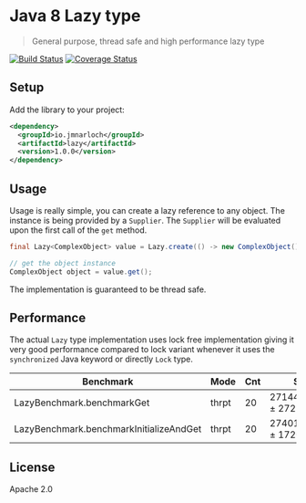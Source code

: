 # Java 8 Lazy type

> General purpose, thread safe and high performance lazy type

[![Build Status](https://travis-ci.org/jmnarloch/lazy.svg?branch=master)](https://travis-ci.org/jmnarloch/lazy)
[![Coverage Status](https://coveralls.io/repos/jmnarloch/lazy/badge.svg?branch=master&service=github)](https://coveralls.io/github/jmnarloch/lazy?branch=master)

## Setup

Add the library to your project:

```xml
<dependency>
  <groupId>io.jmnarloch</groupId>
  <artifactId>lazy</artifactId>
  <version>1.0.0</version>
</dependency>
```
 
## Usage

Usage is really simple, you can create a lazy reference to any object. The instance is being provided by a `Supplier`.
The `Supplier` will be evaluated upon the first call of the `get` method.

```java
final Lazy<ComplexObject> value = Lazy.create(() -> new ComplexObject());

// get the object instance
ComplexObject object = value.get();
```

The implementation is guaranteed to be thread safe.

## Performance

The actual `Lazy` type implementation uses lock free implementation giving it very good performance compared to lock 
variant whenever it uses the `synchronized` Java keyword or directly `Lock` type.

| Benchmark | Mode | Cnt | Score | Error | Units |
| --------- | ---- | --- | ----- | ----- | ----- |
| LazyBenchmark.benchmarkGet | thrpt | 20 | 271440905,189 ± 2721909,603 | ops/s |
| LazyBenchmark.benchmarkInitializeAndGet | thrpt | 20 | 274012023,081 ± 1720484,338 | ops/s |

## License

Apache 2.0
